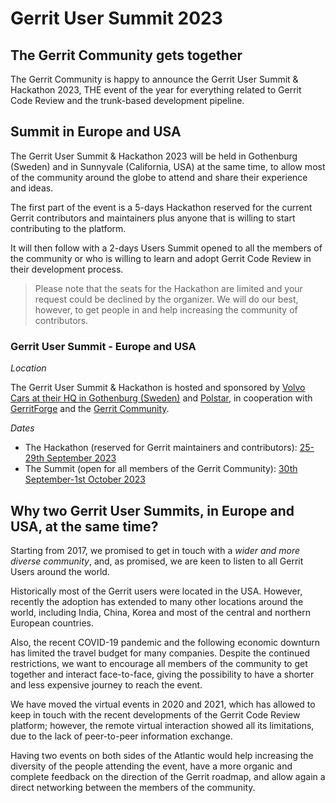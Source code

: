 # Gerrit User Summit 2023

## The Gerrit Community gets together

The Gerrit Community is happy to announce the Gerrit User Summit & Hackathon 2023,
THE event of the year for everything related to Gerrit Code Review and the
trunk-based development pipeline.

## Summit in Europe and USA

The Gerrit User Summit & Hackathon 2023 will be held in Gothenburg (Sweden) and
in Sunnyvale (California, USA) at the same time, to allow most of the community
around the globe to attend and share their experience and ideas.

The first part of the event is a 5-days Hackathon reserved for the current
Gerrit contributors and maintainers plus anyone that is willing to start contributing
to the platform.

It will then follow with a 2-days Users Summit opened to all the members
of the community or who is willing to learn and adopt Gerrit Code Review in their
development process.

> Please note that the seats for the Hackathon are limited and your request could be declined by
> the organizer. We will do our best, however, to get people in and help increasing the community
> of contributors.

### Gerrit User Summit - Europe and USA

*Location*

The Gerrit User Summit & Hackathon is hosted and sponsored by [Volvo Cars at their HQ in Gothenburg
(Sweden)](https://goo.gl/maps/rsjB5vsFXE2tQ5i6A) and [Polstar](https://www.polestar.com/),
in cooperation with [GerritForge](http://www.gerritforge.com) and the [Gerrit Community](https://groups.google.com/forum/#!topic/repo-discuss/uVQbBOC9IeU).

*Dates*

- The Hackathon (reserved for Gerrit maintainers and contributors):
[25-29th September 2023](https://calendar.google.com/calendar/event?action=TEMPLATE&tmeid=MDJvaG4wZHJoOTg2bnZybzQxcWZmNXJzdW0gZ29vZ2xlLmNvbV91YmIxcGxhNmlqNzg1b3FianI2MWg0dmRpc0Bn&tmsrc=google.com_ubb1pla6ij785oqbjr61h4vdis%40group.calendar.google.com)
- The Summit (open for all members of the Gerrit Community):
[30th September-1st October 2023](https://calendar.google.com/calendar/event?action=TEMPLATE&tmeid=NzNvMmMyMGZhM3NtZHMxOW5sOThlNWpxbTggZ29vZ2xlLmNvbV91YmIxcGxhNmlqNzg1b3FianI2MWg0dmRpc0Bn&tmsrc=google.com_ubb1pla6ij785oqbjr61h4vdis%40group.calendar.google.com)

## Why two Gerrit User Summits, in Europe and USA, at the same time?

Starting from 2017, we promised to get in touch with a *wider and more diverse community*,
and, as promised, we are keen to listen to all Gerrit Users around the world.

Historically most of the Gerrit users were located in the USA. However, recently the adoption
has extended to many other locations around the world, including India, China, Korea and most
of the central and northern European countries.

Also, the recent COVID-19 pandemic and the following economic downturn has limited the
travel budget for many companies. Despite the continued restrictions, we want to encourage
all members of the community to get together and interact face-to-face, giving the possibility
to have a shorter and less expensive journey to reach the event.

We have moved the virtual events in 2020 and 2021, which has allowed to keep in touch with
the recent developments of the Gerrit Code Review platform; however, the remote virtual
interaction showed all its limitations, due to the lack of peer-to-peer information exchange.

Having two events on both sides of the Atlantic would help increasing the diversity of the
people attending the event, have a more organic and complete feedback on the direction
of the Gerrit roadmap, and allow again a direct networking between the members of the community.